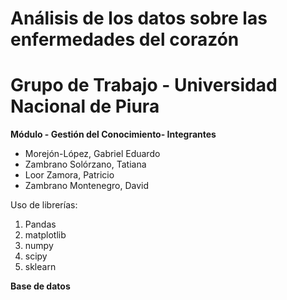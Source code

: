 # **Análisis de los datos sobre las enfermedades del corazón**

# **Grupo de Trabajo - Universidad Nacional de Piura**
**Módulo - Gestión del Conocimiento- Integrantes**

*   Morejón-López, Gabriel Eduardo
*   Zambrano Solórzano, Tatiana
*   Loor Zamora, Patricio
*   Zambrano Montenegro, David


Uso de librerías:

1.   Pandas
2.   matplotlib
3.   numpy
4.   scipy
5.   sklearn

**Base de datos**
